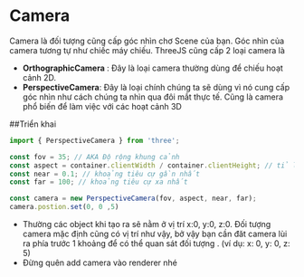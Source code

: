 # Camera
Camera là đối tượng cũng cấp góc nhìn chơ Scene của bạn. Góc nhìn của camera tương tự như chiếc máy chiếu.
ThreeJS cũng cấp 2 loại camera là 
* **OrthographicCamera** : Đây là loại camera thường dùng để chiếu hoạt cảnh 2D.
* **PerspectiveCamera**: Đây là loại chính chúng ta sẽ dùng vì nó cung cấp góc nhìn như cách chúng ta nhìn qua đôi mắt thực tế. Cũng là camera phổ biến để làm việc với các hoạt cảnh 3D

##Triển khai 

```javascript
import { PerspectiveCamera } from 'three';

const fov = 35; // AKA Độ rộng khung cảnh
const aspect = container.clientWidth / container.clientHeight; // tỉ lệ container
const near = 0.1; // khoảng tiêu cự gần nhất
const far = 100; // khoảng tiêu cự xa nhất

const camera = new PerspectiveCamera(fov, aspect, near, far);
camera.postion.set(0, 0 ,5)
```

* Thường các object khi tạo ra sẽ nằm ở vị trí x:0, y:0, z:0. Đối tượng camera mặc định cũng có vị trí như vậy, bở vậy bạn cần đăt camera lùi ra phía trước 1 khoảng để có thể quan sát đối tượng . (ví dụ: x: 0, y: 0, z: 5)
* Đừng quên add camera vào renderer nhé